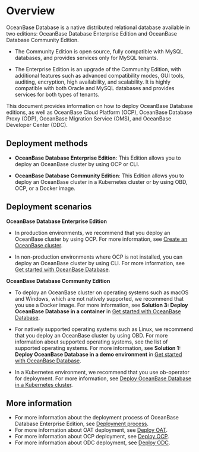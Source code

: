 # Overview

OceanBase Database is a native distributed relational database available in two editions: OceanBase Database Enterprise Edition and OceanBase Database Community Edition. 

* The Community Edition is open source, fully compatible with MySQL databases, and provides services only for MySQL tenants.

* The Enterprise Edition is an upgrade of the Community Edition, with additional features such as advanced compatibility modes, GUI tools, auditing, encryption, high availability, and scalability. It is highly compatible with both Oracle and MySQL databases and provides services for both types of tenants.

This document provides information on how to deploy OceanBase Database editions, as well as OceanBase Cloud Platform (OCP), OceanBase Database Proxy (ODP), OceanBase Migration Service (OMS), and OceanBase Developer Center (ODC).

## Deployment methods

* **OceanBase Database Enterprise Edition**: This Edition allows you to deploy an OceanBase cluster by using OCP or CLI.

* **OceanBase Database Community Edition**: This Edition allows you to deploy an OceanBase cluster in a Kubernetes cluster or by using OBD, OCP, or a Docker image.

## Deployment scenarios

**OceanBase Database Enterprise Edition**

* In production environments, we recommend that you deploy an OceanBase cluster by using OCP. For more information, see [Create an OceanBase cluster](3.deploy-oceanbase-database-enterprise/3.graphical-interface-deployment/3.deploy-the-oceanbase-cluster/2.create-oceanbase-cluster.md).

* In non-production environments where OCP is not installed, you can deploy an OceanBase cluster by using CLI. For more information, see [Get started with OceanBase Database](../2.quickstart/1.quickly-experience-oceanbase-for-community.md).

**OceanBase Database Community Edition**

* To deploy an OceanBase cluster on operating systems such as macOS and Windows, which are not natively supported, we recommend that you use a Docker image. For more information, see **Solution 3: Deploy OceanBase Database in a container** in [Get started with OceanBase Database](../2.quickstart/1.quickly-experience-oceanbase-for-community.md).

* For natively supported operating systems such as Linux, we recommend that you deploy an OceanBase cluster by using OBD. For more information about supported operating systems, see the list of supported operating systems. For more information, see **Solution 1: Deploy OceanBase Database in a demo environment** in [Get started with OceanBase Database](../2.quickstart/1.quickly-experience-oceanbase-for-community.md).

<!-- * In an offline environment, we recommend that you use OBD for standard deployment. For more information, see [Deploy OceanBase Database in a production environment](5.deploy-oceanbase-database-community-edition/2.local-deployment/4.deploy-by-ui/1.deploy-by-obd.md). -->

* In a Kubernetes environment, we recommend that you use ob-operator for deployment. For more information, see [Deploy OceanBase Database in a Kubernetes cluster](5.deploy-oceanbase-database-community-edition/3.deploy-in-the-k8s-cluster.md).

## More information

* For more information about the deployment process of OceanBase Database Enterprise Edition, see [Deployment process](3.deploy-oceanbase-database-enterprise/1.deployment-process.md).
* For more information about OAT deployment, see [Deploy OAT](3.deploy-oceanbase-database-enterprise/3.graphical-interface-deployment/1.configure-deployment-environment/1.deploy-oat.md).
* For more information about OCP deployment, see [Deploy OCP](3.deploy-oceanbase-database-enterprise/3.graphical-interface-deployment/2.deploy-ocp/2.deploy-ocp-graphical.md).
* For more information about ODC deployment, see [Deploy ODC](3.deploy-oceanbase-database-enterprise/3.graphical-interface-deployment/6.deploy-odc/2.deploy-odc-graphical.md).

